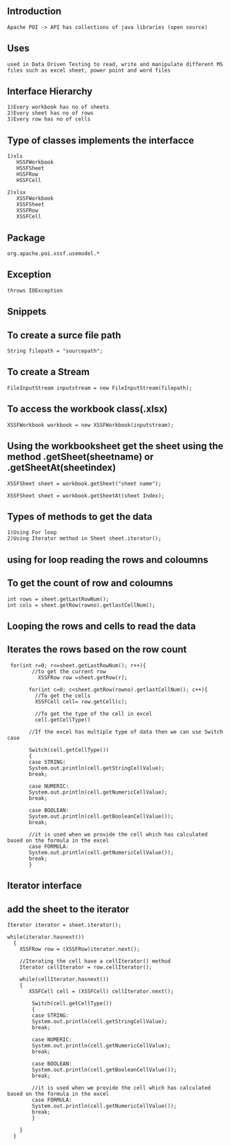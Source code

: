 ## Introduction
```
Apache POI -> API has collections of java libraries (open source)
```
## Uses
```
used in Data Driven Testing to read, write and manipulate different MS files such as excel sheet, power point and word files
```
## Interface Hierarchy 
```
1)Every workbook has no of sheets
2)Every sheet has no of rows
3)Every row has no of cells
```
## Type of classes implements the interfacce
```
1)xls 
   HSSFWorkbook
   HSSFSheet
   HSSFRow
   HSSFCell

2)xlsx
   XSSFWorkbook
   XSSFSheet
   XSSFRow
   XSSFCell
 ```
 ## Package
 ```
 org.apache.poi.xssf.usemodel.* 
 ```
 ## Exception 
 ```
throws IOException
```
## Snippets

## To create a surce file path
```
String filepath = "sourcepath";
```
## To create a Stream
```
FileInputStream inputstream = new FileInputStream(filepath);
```
## To access the workbook class(.xlsx)
```
XSSFWorkbook workbook = new XSSFWorkbook(inputstream);
```
## Using the workbooksheet get the sheet using the method .getSheet(sheetname) or .getSheetAt(sheetindex)
```
XSSFSheet sheet = workbook.getSheet("sheet name");

XSSFSheet sheet = workbook.getSheetAt(sheet Index);
```
## Types of methods to get the data 
```
1)Using For loop
2)Using Iterator method in Sheet sheet.iterator();
```
## using for loop reading the rows and coloumns
  ##   To get the count of row and coloumns
  ```
  int rows = sheet.getLastRowNum();
  int cols = sheet.getRow(rowno).getlastCellNum();
  ```
 ## Looping the rows and cells to read the data
 ## Iterates the rows based on the row count   
 ```
  for(int r=0; r<=sheet.getLastRowNum(); r++){
	     //to get the current row
           XSSFRow row =sheet.getRow(r);		   
		
		for(int c=0; c<sheet.getRow(rowno).getlastCellNum(); c++){
		  //To get the cells
		  XSSFCell cell= row.getCell(c);
		  
		  //To get the type of the cell in excel
		  cell.getCellType()
		
		//If the excel has multiple type of data then we can use Switch case
		
		Switch(cell.getCellType())
		{
		case STRING: 
		System.out.println(cell.getStringCellValue);
		break;
		
		case NUMERIC:
		System.out.println(cell.getNumericCellValue);
		break;
		
		case BOOLEAN:
		System.out.println(cell.getBooleanCellValue());
		break;
		
		//it is used when we provide the cell which has calculated based on the formula in the excel
		case FORMULA: 
		System.out.println(cell.getNumericCellValue());
		break;
		}
```
## Iterator interface
## add the sheet to the iterator
```
Iterator iterator = sheet.iterator();

while(iterator.hasnext())
  {
    XSSFRow row = (XSSFRow)iterator.next();
	
	//Iterating the cell have a cellIterator() method
	Iterator cellIterator = row.cellIterator();
	
	while(cellIterator.hasnext())
	{
	   XSSFCell cell = (XSSFCell) cellIterator.next();
	   
	   	Switch(cell.getCellType())
		{
		case STRING: 
		System.out.println(cell.getStringCellValue);
		break;
		
		case NUMERIC:
		System.out.println(cell.getNumericCellValue);
		break;
		
		case BOOLEAN:
		System.out.println(cell.getBooleanCellValue());
		break;
		
		//it is used when we provide the cell which has calculated based on the formula in the excel
		case FORMULA: 
		System.out.println(cell.getNumericCellValue());
		break;
		}
	   
	}
  }
```



 
  
